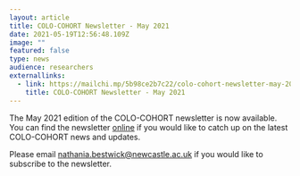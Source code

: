 ```yaml
---
layout: article
title: COLO-COHORT Newsletter - May 2021
date: 2021-05-19T12:56:48.109Z
image: ""
featured: false
type: news
audience: researchers
externallinks:
  - link: https://mailchi.mp/5b98ce2b7c22/colo-cohort-newsletter-may-2021
    title: COLO-COHORT Newsletter - May 2021
---
```

The May 2021 edition of the COLO-COHORT newsletter is now available. You can find the newsletter [online](https://mailchi.mp/5b98ce2b7c22/colo-cohort-newsletter-may-2021) if you would like to catch up on the latest COLO-COHORT news and updates.

Please email nathania.bestwick@newcastle.ac.uk if you would like to subscribe to the newsletter.